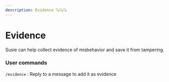 ```yaml
---
description: Evidence 🔍🔍🔍
---
```


# Evidence

Susie can help collect evidence of misbehavior and save it from tampering.

### User commands

`/evidence` : Reply to a message to add it as evidence
